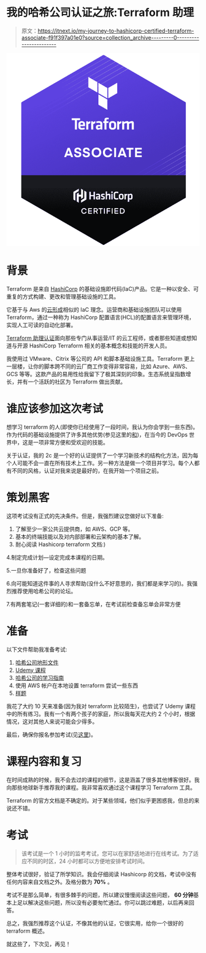 # 我的哈希公司认证之旅:Terraform 助理

> 原文：<https://itnext.io/my-journey-to-hashicorp-certified-terraform-associate-f91f397a01e0?source=collection_archive---------0----------------------->

![](img/bdd29a6a336a282ee0dbb7cee47d8d09.png)

# 背景

Terraform 是来自 [HashiCorp](https://www.hashicorp.com/) 的基础设施即代码(IaC)产品。它是一种以安全、可重复的方式构建、更改和管理基础设施的工具。

它基于与 Aws 的[云形成](https://aws.amazon.com/cloudformation/)相似的 IaC 理念。运营商和基础设施团队可以使用 Terraform，通过一种称为 HashiCorp 配置语言(HCL)的配置语言来管理环境，实现人工可读的自动化部署。

[Terraform 助理认证](https://www.hashicorp.com/certification/terraform-associate)面向那些专门从事运营/IT 的云工程师，或者那些知道或想知道与开源 HashiCorp Terraform 相关的基本概念和技能的开发人员。

我使用过 VMware、Citrix 等公司的 API 和脚本基础设施工具。Terraform 更上一层楼，让你的脚本跨不同的云厂商工作变得非常容易，比如 Azure、AWS、GCS 等等。这款产品的易用性给我留下了极其深刻的印象。生态系统呈指数增长，并有一个活跃的社区为 Terraform 做出贡献。

# 谁应该参加这次考试

想学习 terraform 的人(即使你已经使用了一段时间，我认为你会学到一些东西)。作为代码的基础设施提供了许多其他优势(参见这里的[和](https://www.terraform.io/intro/index.htm))，在当今的 DevOps 世界中，这是一项非常方便和受欢迎的技能。

关于认证，我的 2c 是一个好的认证提供了一个学习新技术的结构化方法，因为每个人可能不会一直在所有技术上工作。另一种方法是做一个项目并学习。每个人都有不同的风格，认证对我来说是最好的，在我开始一个项目之前。

# 策划黑客

这项考试没有正式的先决条件。但是，我强烈建议您做好以下准备:

1.  了解至少一家公共云提供商，如 AWS、GCP 等。
2.  基本的终端技能以及对内部部署和云架构的基本了解。
3.  耐心阅读 Hashicorp terraform 文档:)

4.制定完成计划—设定完成本课程的日期。

5.一旦你准备好了，检查这些问题

6.向可能知道这件事的人寻求帮助(没什么不好意思的，我们都是来学习的)。我强烈推荐使用哈希公司的论坛。

7.有两套笔记(一套详细的)和一套备忘单，在考试前检查备忘单会非常方便

# 准备

以下文件帮助我准备考试:

1.  [哈希公司地形文件](https://www.terraform.io/intro/index.html)
2.  [Udemy 课程](https://www.udemy.com/course/terraform-beginner-to-advanced/)
3.  [哈希公司的学习指南](https://learn.hashicorp.com/tutorials/terraform/associate-study)
4.  使用 AWS 帐户在本地设置 terraform 尝试一些东西
5.  [样题](https://learn.hashicorp.com/tutorials/terraform/associate-questions)

我花了大约 10 天来准备(因为我对 terraform 比较陌生)，也尝试了 Udemy 课程中的所有练习。我有一个有两个孩子的家庭，所以我每天花大约 2 个小时，根据情况，这对其他人来说可能会少得多。

最后，确保你报名参加考试(见[这里](https://hashicorp-certifications.zendesk.com/hc/en-us/articles/360049382552))。

# 课程内容和复习

在时间成熟的时候，我不会去过的课程的细节，这是涵盖了很多其他博客很好。我向那些地球新手推荐我的课程。我非常喜欢通过这个课程学习 Terraform 工具。

Terraform 的官方文档是不确定的。对于某些领域，他们似乎更困惑我，但总的来说还不错。

# 考试

> 该考试是一个 1 小时的监考考试，您可以在家舒适地进行在线考试。为了适应不同的时区，24 小时都可以方便地安排考试时间。

整体考试很好，验证了所学知识。我会仔细阅读 Hashicorp 的文档，考试中没有任何内容来自文档之外。及格分数为 **70%** 。

考试不是那么简单，有很多棘手的问题，所以建议慢慢阅读这些问题， **60 分钟**基本上足以解决这些问题，所以没有必要匆忙通过。你可以跳过难题，以后再来回答。

总之，我强烈推荐这个认证，不像其他的认证，它很实用，给你一个很好的 terraform 概述。

就这些了，下次见，再见！
